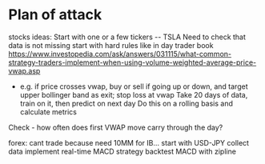 # Plan of attack

stocks ideas:
Start with one or a few tickers -- TSLA
Need to check that data is not missing
start with hard rules like in day trader book
https://www.investopedia.com/ask/answers/031115/what-common-strategy-traders-implement-when-using-volume-weighted-average-price-vwap.asp
  - e.g. if price crosses vwap, buy or sell if going up or down, and target upper bollinger band as exit; stop loss at vwap
Take 20 days of data, train on it, then predict on next day
Do this on a rolling basis and calculate metrics

Check - how often does first VWAP move carry through the day?


forex:
cant trade because need 10MM for IB...
start with USD-JPY
collect data
implement real-time MACD strategy
backtest MACD with zipline
